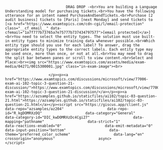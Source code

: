 <p class="card-text">
							
								DRAG DROP -<br>You are building a Language Understanding model for purchasing tickets.<br>You have the following utterance for an intent named PurchaseAndSendTickets.<br>Purchase [2 audit business] tickets to [Paris] [next Monday] and send tickets to [<a href="https://www.examtopics.com/cdn-cgi/l/email-protection" class="__cf_email__" data-cfemail="1a7f777b73765a7e75777b737434797577">[email protected]</a>]<br>You need to select the entity types. The solution must use built-in entity types to minimize training data whenever possible.<br>Which entity type should you use for each label? To answer, drag the appropriate entity types to the correct labels. Each entity type may be used once, more than once, or not at all.<br>You may need to drag the split bar between panes or scroll to view content.<br>Select and Place:<br><img src="https://www.examtopics.com/assets/media/exam-media/04271/0015300001.jpg" class="in-exam-image"><br>
							
						</p><p><a href="https://www.examtopics.com/discussions/microsoft/view/77006-exam-ai-102-topic-3-question-21-discussion/">https://www.examtopics.com/discussions/microsoft/view/77006-exam-ai-102-topic-3-question-21-discussion/</a></p><p><a href="https://azsamples.github.io/staticfiles/ai102/topic-03-question-21.html">https://azsamples.github.io/staticfiles/ai102/topic-03-question-21.html</a></p><script src="https://giscus.app/client.js"                    data-repo="azsamples/az204"                    data-repo-id="R_kgDOMRXzDQ"                    data-category="General"                    data-category-id="DIC_kwDOMRXzDc4Cgi27"                    data-mapping="pathname"                    data-strict="1"                    data-reactions-enabled="0"                    data-emit-metadata="0"                    data-input-position="bottom"                    data-theme="preferred_color_scheme"                    data-lang="en"                    crossorigin="anonymous"                    async>                    </script>